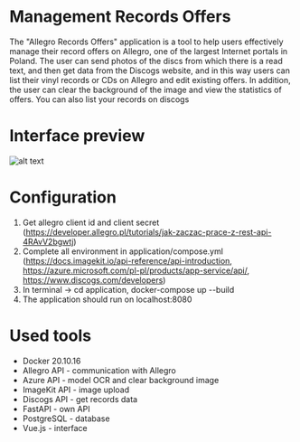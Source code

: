 # Management Records Offers
The "Allegro Records Offers" application is a tool to help users effectively manage their record offers on Allegro, one of the largest Internet portals in Poland. The user can send photos of the discs from which there is a read text, and then get data from the Discogs website, and in this way users can list their vinyl records or CDs on Allegro and edit existing offers. In addition, the user can clear the background of the image and view the statistics of offers. You can also list your records on discogs

# Interface preview
![alt text](https://ik.imagekit.io/ybcdqxxka/USING/app.png?updatedAt=1682527943681)

# Configuration
  
  1. Get allegro client id and client secret (https://developer.allegro.pl/tutorials/jak-zaczac-prace-z-rest-api-4RAvV2bgwtj)
  2. Complete all environment in application/compose.yml (https://docs.imagekit.io/api-reference/api-introduction, https://azure.microsoft.com/pl-pl/products/app-service/api/, https://www.discogs.com/developers)
  3. In terminal -> cd application, docker-compose up --build
  4. The application should run on localhost:8080

# Used tools

- Docker 20.10.16
- Allegro API - communication with Allegro
- Azure API - model OCR and clear background image
- ImageKit API - image upload 
- Discogs API  - get records data
- FastAPI - own API
- PostgreSQL - database
- Vue.js - interface
